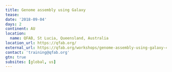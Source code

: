 ```yaml
---
title: Genome assembly using Galaxy 
tease: 
date: '2018-09-04'
days: 2
continent: AU
location:
  name: QFAB, St Lucia, Queensland, Australia
location_url: https://qfab.org/
external_url: https://qfab.org/workshops/genome-assembly-using-galaxy-4-5-september-2018
contact: 'training@qfab.org'
gtn: true
subsites: [global, us]
---
```


